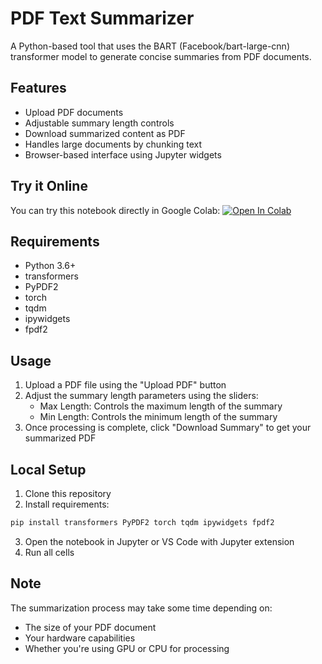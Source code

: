 # PDF Text Summarizer

A Python-based tool that uses the BART (Facebook/bart-large-cnn) transformer model to generate concise summaries from PDF documents.

## Features

- Upload PDF documents
- Adjustable summary length controls
- Download summarized content as PDF
- Handles large documents by chunking text
- Browser-based interface using Jupyter widgets

## Try it Online

You can try this notebook directly in Google Colab:
[![Open In Colab](https://colab.research.google.com/assets/colab-badge.svg)](https://colab.research.google.com/drive/1bcl-8BpwqsZl_H3dXPwJY7tmdc5BPSaq?usp=sharing)

## Requirements

- Python 3.6+
- transformers
- PyPDF2
- torch
- tqdm
- ipywidgets
- fpdf2

## Usage

1. Upload a PDF file using the "Upload PDF" button
2. Adjust the summary length parameters using the sliders:
   - Max Length: Controls the maximum length of the summary
   - Min Length: Controls the minimum length of the summary
3. Once processing is complete, click "Download Summary" to get your summarized PDF

## Local Setup

1. Clone this repository
2. Install requirements:
```bash
pip install transformers PyPDF2 torch tqdm ipywidgets fpdf2
```
3. Open the notebook in Jupyter or VS Code with Jupyter extension
4. Run all cells

## Note

The summarization process may take some time depending on:
- The size of your PDF document
- Your hardware capabilities
- Whether you're using GPU or CPU for processing